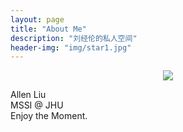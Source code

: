 ```yaml
---
layout: page
title: "About Me"
description: "刘经伦的私人空间"
header-img: "img/star1.jpg"
---
```


<center>
    <p><img src="http://dreamofbook.qiniudn.com/Zero.png" align="center"></p>
</center>

Allen Liu<br/>
MSSI @ JHU <br/>
Enjoy the Moment. <br/>



